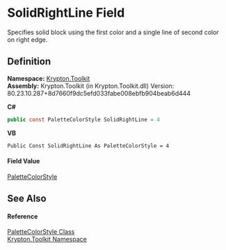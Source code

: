 # SolidRightLine Field


Specifies solid block using the first color and a single line of second color on right edge.



## Definition
**Namespace:** <a href="79d2eac2-21f4-54ff-7552-b20c33c30600.md">Krypton.Toolkit</a>  
**Assembly:** Krypton.Toolkit (in Krypton.Toolkit.dll) Version: 80.23.10.287+8d7660f9dc5efd033fabe008ebfb904beab6d444

**C#**
``` C#
public const PaletteColorStyle SolidRightLine = 4
```
**VB**
``` VB
Public Const SolidRightLine As PaletteColorStyle = 4
```



#### Field Value
<a href="8a542ccb-8047-6d9d-bb9d-ca4c9754ba7e.md">PaletteColorStyle</a>

## See Also


#### Reference
<a href="8a542ccb-8047-6d9d-bb9d-ca4c9754ba7e.md">PaletteColorStyle Class</a>  
<a href="79d2eac2-21f4-54ff-7552-b20c33c30600.md">Krypton.Toolkit Namespace</a>  
